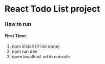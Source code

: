 # React Todo List project

### How to run
#### First Time:
1. npm install (if not done)
2. npm run dev
3. open localhost url in console
